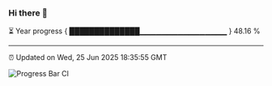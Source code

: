 ### Hi there 👋

⏳ Year progress { ██████████████▁▁▁▁▁▁▁▁▁▁▁▁▁▁▁▁ } 48.16 %

---

⏰ Updated on Wed, 25 Jun 2025 18:35:55 GMT

![Progress Bar CI](https://github.com/ZhaoGui/ZhaoGui/workflows/Progress%20Bar%20CI/badge.svg)

